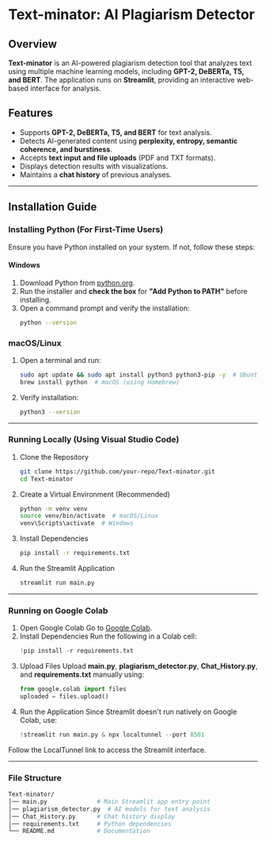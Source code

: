 # Text-minator: AI Plagiarism Detector

## Overview
**Text-minator** is an AI-powered plagiarism detection tool that analyzes text using multiple machine learning models, including **GPT-2, DeBERTa, T5, and BERT**. The application runs on **Streamlit**, providing an interactive web-based interface for analysis.

## Features
- Supports **GPT-2, DeBERTa, T5, and BERT** for text analysis.
- Detects AI-generated content using **perplexity, entropy, semantic coherence, and burstiness**.
- Accepts **text input and file uploads** (PDF and TXT formats).
- Displays detection results with visualizations.
- Maintains a **chat history** of previous analyses.

---

## Installation Guide

### Installing Python (For First-Time Users)
Ensure you have Python installed on your system. If not, follow these steps:

#### Windows
1. Download Python from [python.org](https://www.python.org/downloads/).
2. Run the installer and **check the box** for **"Add Python to PATH"** before installing.
3. Open a command prompt and verify the installation:
   ```sh
   python --version

### macOS/Linux
1. Open a terminal and run:
   ```sh
   sudo apt update && sudo apt install python3 python3-pip -y  # Ubuntu/Debian
   brew install python  # macOS (using Homebrew)
2. Verify installation:
   ```sh
   python3 --version

---

### Running Locally (Using Visual Studio Code)
1. Clone the Repository
   ```sh
   git clone https://github.com/your-repo/Text-minator.git
   cd Text-minator
2. Create a Virtual Environment (Recommended)
   ```sh
   python -m venv venv
   source venv/bin/activate  # macOS/Linux
   venv\Scripts\activate  # Windows
3. Install Dependencies
   ```sh
   pip install -r requirements.txt
4. Run the Streamlit Application
   ```sh
   streamlit run main.py

---

### Running on Google Colab
1. Open Google Colab
Go to [Google Colab](https://colab.research.google.com/).
2. Install Dependencies
Run the following in a Colab cell:
   ```python
   !pip install -r requirements.txt
3. Upload Files
Upload **main.py**, **plagiarism_detector.py**, **Chat_History.py**, and **requirements.txt** manually using:
   ```python
   from google.colab import files
   uploaded = files.upload()
4. Run the Application
Since Streamlit doesn't run natively on Google Colab, use:
   ```python
   !streamlit run main.py & npx localtunnel --port 8501
Follow the LocalTunnel link to access the Streamlit interface.

---

### File Structure
   ```sh
   Text-minator/
   │── main.py              # Main Streamlit app entry point
   │── plagiarism_detector.py  # AI models for text analysis
   │── Chat_History.py      # Chat history display
   │── requirements.txt     # Python dependencies
   └── README.md            # Documentation
